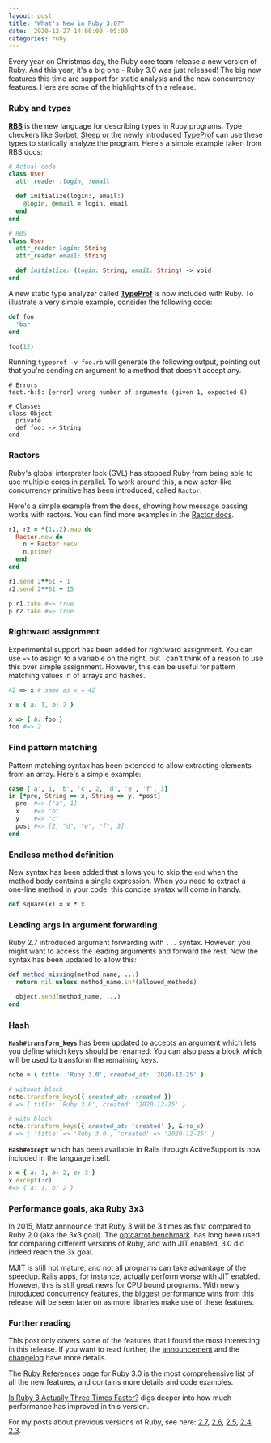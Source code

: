 ```yaml
---
layout: post
title: "What's New in Ruby 3.0?"
date:  2020-12-27 14:00:00 -05:00
categories: ruby
---
```


Every year on Christmas day,
the Ruby core team release
a new version of Ruby.
And this year,
it's a big one -
Ruby 3.0 was just released!
The big new features this time are
support for static analysis
and the new concurrency features.
Here are some of the highlights
of this release.

### Ruby and types

**[RBS](https://github.com/ruby/rbs)**
is the new language
for describing types in Ruby programs.
Type checkers like
[Sorbet](https://sorbet.org/),
[Steep](https://github.com/soutaro/steep)
or the newly introduced
[TypeProf](https://github.com/ruby/typeprof)
can use these types
to statically analyze the program.
Here's a simple example taken from RBS docs:

```ruby
# Actual code
class User
  attr_reader :login, :email

  def initialize(login:, email:)
    @login, @email = login, email
  end
end

# RBS
class User
  attr_reader login: String
  attr_reader email: String

  def initialize: (login: String, email: String) -> void
end
```

A new static type analyzer called
**[TypeProf](https://github.com/ruby/typeprof)**
is now included with Ruby.
To illustrate a very simple example,
consider the following code:

```ruby
def foo
  'bar'
end

foo(12)
```
Running `typeprof -v foo.rb`
will generate the following output,
pointing out that
you're sending an argument
to a method that doesn't accept any.

```
# Errors
test.rb:5: [error] wrong number of arguments (given 1, expected 0)

# Classes
class Object
  private
  def foo: -> String
end
```

### Ractors

Ruby's global interpreter lock (GVL)
has stopped Ruby from
being able to use multiple cores in parallel.
To work around this,
a new actor-like concurrency primitive has been introduced,
called `Ractor`.

Here's a simple example from the docs,
showing how message passing works with ractors.
You can find more examples in the
[Ractor docs](https://github.com/ruby/ruby/blob/master/doc/ractor.md).

```ruby
r1, r2 = *(1..2).map do
  Ractor.new do
    n = Ractor.recv
    n.prime?
  end
end

r1.send 2**61 - 1
r2.send 2**61 + 15

p r1.take #=> true
p r2.take #=> true
```

### Rightward assignment

Experimental support has been added
for rightward assignment.
You can use `=>` to assign
to a variable on the right,
but I can't think of a reason
to use this over simple assignment.
However, this can be useful
for pattern matching
values in of arrays and hashes.

```ruby
42 => x # same as x = 42

x = { a: 1, b: 2 }

x => { b: foo }
foo #=> 2
```

### Find pattern matching

Pattern matching syntax has been extended
to allow extracting elements from an array.
Here's a simple example:

```ruby
case ['a', 1, 'b', 'c', 2, 'd', 'e', 'f', 3]
in [*pre, String => x, String => y, *post]
  pre  #=> ["a", 1]
  x    #=> "b"
  y    #=> "c"
  post #=> [2, "d", "e", "f", 3]
end
```

### Endless method definition

New syntax has been added
that allows you to skip the `end`
when the method body
contains a single expression.
When you need to extract
a one-line method in your code,
this concise syntax will come in handy.

```ruby
def square(x) = x * x
```

### Leading args in argument forwarding

Ruby 2.7 introduced argument forwarding
with `...` syntax.
However, you might want to access the leading arguments
and forward the rest.
Now the syntax has been updated to allow this:

```ruby
def method_missing(method_name, ...)
  return nil unless method_name.in?(allowed_methods)

  object.send(method_name, ...)
end
```

### Hash

**`Hash#transform_keys`** has been updated
to accepts an argument
which lets you define which keys should be renamed.
You can also pass a block
which will be used to transform the remaining keys.

```ruby
note = { title: 'Ruby 3.0', created_at: '2020-12-25' }

# without block
note.transform_keys({ created_at: :created })
# => { title: 'Ruby 3.0', created: '2020-12-25' }

# with block
note.transform_keys({ created_at: 'created' }, &:to_s)
# => { 'title' => 'Ruby 3.0', 'created' => '2020-12-25' }
```

**`Hash#except`** which has been available
in Rails through ActiveSupport
is now included in the language itself.

```ruby
x = { a: 1, b: 2, c: 3 }
x.except(:c)
#=> { a: 1, b: 2 }
```

### Performance goals, aka Ruby 3x3

In 2015, Matz annnounce
that Ruby 3 will be 3 times as fast
compared to Ruby 2.0
(aka the 3x3 goal).
The [optcarrot benchmark](https://github.com/mame/optcarrot).
has long been used
for comparing different versions of Ruby,
and with JIT enabled,
3.0 did indeed reach the 3x goal.

MJIT is still not mature,
and not all programs
can take advantage of the speedup.
Rails apps, for instance,
actually perform worse
with JIT enabled.
However, this is still great news
for CPU bound programs.
With newly introduced concurrency features,
the biggest performance wins from this release
will be seen later on
as more libraries make use of these features.


### Further reading

This post only covers
some of the features
that I found the most interesting
in this release.
If you want to read further,
the [announcement](https://www.ruby-lang.org/en/news/2020/12/25/ruby-3-0-0-released/)
and the [changelog](https://github.com/ruby/ruby/blob/v3_0_0/NEWS.md)
have more details.

The [Ruby References](https://rubyreferences.github.io/rubychanges/3.0.html)
page for Ruby 3.0
is the most comprehensive
list of all the new features,
and contains more details
and code examples.

[Is Ruby 3 Actually Three Times Faster?](https://codefol.io/posts/is-ruby-3-actually-three-times-faster/)
digs deeper into
how much performance has improved
in this version.

For my posts about previous versions of Ruby, see here:
[2.7](/posts/ruby-2-7/),
[2.6](/posts/ruby-2-6/),
[2.5](/posts/ruby-2-5-features/),
[2.4](/posts/ruby-2-4-features/),
[2.3](/posts/ruby-2-3-features/).
